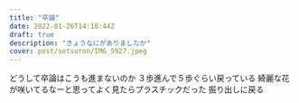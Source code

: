 ```yaml
---
title: "卒論"
date: 2022-01-26T14:18:44Z
draft: true
description: "きょうなにがありましたか"
cover: post/sotsuron/IMG_5927.jpeg
---
```


どうして卒論はこうも進まないのか
３歩進んで５歩ぐらい戻っている
綺麗な花が咲いてるなーと思ってよく見たらプラスチックだった
振り出しに戻る
